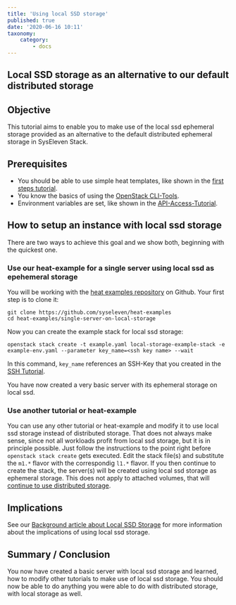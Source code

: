 ```yaml
---
title: 'Using local SSD storage'
published: true
date: '2020-06-16 10:11'
taxonomy:
    category:
        - docs
---
```


## Local SSD storage as an alternative to our default distributed storage

## Objective

This tutorial aims to enable you to make use of the local ssd ephemeral storage provided as an alternative to the default distributed ephemeral storage in SysEleven Stack.

## Prerequisites

* You should be able to use simple heat templates, like shown in the [first steps tutorial](../01.firststeps/docs.en.md).
* You know the basics of using the [OpenStack CLI-Tools](../../03.Howtos/02.openstack-cli/docs.en.md).
* Environment variables are set, like shown in the [API-Access-Tutorial](../02.api-access/docs.en.md).

## How to setup an instance with local ssd storage

There are two ways to achieve this goal and we show both, beginning with the quickest one.

### Use our heat-example for a single server using local ssd as epehemeral storage

You will be working with the [heat examples repository](https://github.com/syseleven/heat-examples) on Github. Your first step is to clone it:

```shell
git clone https://github.com/syseleven/heat-examples
cd heat-examples/single-server-on-local-storage
```

Now you can create the example stack for local ssd storage:

```shell
openstack stack create -t example.yaml local-storage-example-stack -e example-env.yaml --parameter key_name=<ssh key name> --wait
```

In this command, `key_name` references an SSH-Key that you created in the [SSH Tutorial](../../03.Howtos/01.ssh-keys/docs.en.md).

You have now created a very basic server with its ephemeral storage on local ssd.

### Use another tutorial or heat-example

You can use any other tutorial or heat-example and modify it to use local ssd storage instead of distributed storage.
That does not always make sense, since not all workloads profit from local ssd storage, but it is in principle possible.
Just follow the instructions to the point right before `openstack stack create` gets executed.
Edit the stack file(s) and substitute the `m1.*` flavor with the correspondig `l1.*` flavor.
If you then continue to create the stack, the server(s) will be created using local ssd storage as ephemeral storage.
This does not apply to attached volumes, that will [continue to use distributed storage](../../05.Background/02.local-storage/docs.en.md#can-i-combine-local-ssd-storage-with-distributed-storage).

## Implications

See our [Background article about Local SSD Storage](../../05.Background/02.local-storage/docs.en.md) for more information about the implications of using local ssd storage.

## Summary / Conclusion

You now have created a basic server with local ssd storage and learned, how to modify other tutorials to make use of local ssd storage.
You should now be able to do anything you were able to do with distributed storage, with local storage as well.
